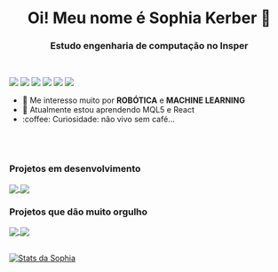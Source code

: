 <strong>
<h1 align="center"> Oi! Meu nome é Sophia Kerber 👋 </h1>
<h3 align="center"> Estudo engenharia de computação no Insper </h3>
</strong>
<br />

![](https://img.shields.io/badge/-Python-informational?style=flat&logo=python&logoColor=white&color=79DAFA)
![](https://img.shields.io/badge/-Java-informational?style=flat&logo=java&logoColor=white&color=79DAFA)
![](https://img.shields.io/badge/-Flutter-informational?style=flat&logo=flutter&logoColor=white&color=79DAFA)
![](https://img.shields.io/badge/-HTML-informational?style=flat&logo=html5&logoColor=white&color=79DAFA)
![](https://img.shields.io/badge/-CSS-informational?style=flat&logo=css3&logoColor=white&color=79DAFA)
![](https://img.shields.io/badge/-MySQL-informational?style=flat&logo=mySQL&logoColor=white&color=79DAFA)


<ul>
  <li>🤖 Me interesso muito por <strong>ROBÓTICA</strong> e <strong>MACHINE LEARNING</strong></li>
  <li>🧠 Atualmente estou aprendendo MQL5 e React</li>
  <li>:coffee: Curiosidade: não vivo sem café...</li>
</ul>

<br />



<br />

### Projetos em desenvolvimento

<a href="https://github.com/sophiaks/TechWeb_Projeto1">
  <img align="center" src="https://github-readme-stats.vercel.app/api/pin/?username=sophiaks&repo=TechWeb_Projeto1" />
</a>

<a href="https://github.com/sophiaks/CamadaFisica">
  <img align="center" src="https://github-readme-stats.vercel.app/api/pin/?username=sophiaks&repo=CamadaFisica" />
</a>

### Projetos que dão muito orgulho

<a href="https://github.com/sophiaks/P1_Rob">
  <img align="center" src="https://github-readme-stats.vercel.app/api/pin/?username=sophiaks&repo=P1_Rob" />
</a>

<a href="https://github.com/sophiaks/PROJETO-2-CD">
  <img align="center" src="https://github-readme-stats.vercel.app/api/pin/?username=sophiaks&repo=PROJETO-2-CD" />
</a>


<br />
<br />

[![Stats da Sophia](https://github-readme-stats.vercel.app/api?username=sophiaks&count_private=true&show_icons=true&theme=dracula)](https://github.com/sophiaks/sophiaks)
